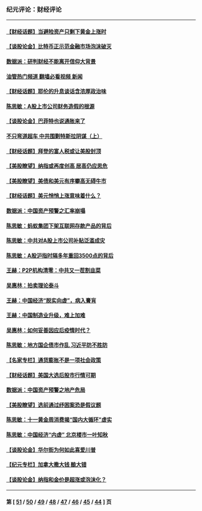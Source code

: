 ### 纪元评论：财经评论
---
#### [【财经话题】当避险资产只剩下黄金上涨时](../../pages/nsc1026/n12975626.md?06120330) 
#### [【谈股论金】比特币正示范金融市场泡沫破灭](../../pages/nsc1026/n12961769.md?06120330) 
#### [数据派：研判财经不能离开信仰大背景](../../pages/nsc1026/n12932684.md?06120330) 
#### [油管热门频道 翻墙必看视频 新闻](ok?06120330)
#### [【财经话题】耶伦的升息谈话含浓厚政治味](../../pages/nsc1026/n12927299.md?06120330) 
#### [陈思敏：A股上市公司财务造假的根源](../../pages/nsc1026/n11229323.md?06120330) 
#### [【谈股论金】巴菲特也说通胀来了](../../pages/nsc1026/n12922463.md?06120330) 
#### [不只弯道超车 中共围剿特斯拉阴谋（上）](../../pages/nsc1026/n12919595.md?06120330) 
#### [【财经话题】拜登的富人税或让美股封顶](../../pages/nsc1026/n12899125.md?06120330) 
#### [【美股瞭望】纳指或再度创高 居高仍应思危](../../pages/nsc1026/n12878350.md?06120330) 
#### [【美股瞭望】美债和美元有序攀高无碍牛市](../../pages/nsc1026/n12844459.md?06120330) 
#### [【财经话题】美元悄悄上涨意味着什么？](../../pages/nsc1026/n12798222.md?06120330) 
#### [数据派：中国资产预警之汇率崩塌](../../pages/nsc1026/n12774242.md?06120330) 
#### [陈思敏：蚂蚁集团下架互联网存款产品的背后](../../pages/nsc1026/n12719862.md?06120330) 
#### [陈思敏：中共对A股上市公司补贴泛滥成灾](../../pages/nsc1026/n12713263.md?06120330) 
#### [陈思敏：A股沪指时隔多年重回3500点的背后](../../pages/nsc1026/n12675538.md?06120330) 
#### [王赫：P2P机构清零：中共又一茬割韭菜](../../pages/nsc1026/n12614544.md?06120330) 
#### [吴惠林：拍卖理论泰斗](../../pages/nsc1026/n12591360.md?06120330) 
#### [王赫：中国经济“脱实向虚”，病入膏肓](../../pages/nsc1026/n12564946.md?06120330) 
#### [王赫：中国制造业升级，难上加难](../../pages/nsc1026/n12559461.md?06120330) 
#### [吴惠林：如何妥善因应后疫情时代？](../../pages/nsc1026/n12553885.md?06120330) 
#### [陈思敏：地方国企债市作乱 习近平防不胜防](../../pages/nsc1026/n12553384.md?06120330) 
#### [【名家专栏】通货膨胀不是一项社会政策](../../pages/nsc1026/n12528711.md?06120330) 
#### [【财经话题】美国大选后股市行情可期](../../pages/nsc1026/n12514949.md?06120330) 
#### [数据派：中国资产预警之地产危局](../../pages/nsc1026/n12490884.md?06120330) 
#### [【美股瞭望】选前通过纾困案恐是假议题](../../pages/nsc1026/n12487724.md?06120330) 
#### [陈思敏：十一黄金周消费揭“国内大循环”虚实](../../pages/nsc1026/n12468798.md?06120330) 
#### [陈思敏：中国经济“内虚” 北京楼市一叶知秋](../../pages/nsc1026/n12464918.md?06120330) 
#### [【谈股论金】华尔街为何如此喜爱川普](../../pages/nsc1026/n12460691.md?06120330) 
#### [【纪元专栏】加拿大撒大钱 酿大错](../../pages/nsc1026/n12406564.md?06120330) 
#### [【谈股论金】纳指和金价是超涨或泡沫化？](../../pages/nsc1026/n12315192.md?06120330) 

---
#### 第 [ [51](./51.md?06120330) / [50](./50.md?06120330) / [49](./49.md?06120330) / [48](./48.md?06120330) / [47](./47.md?06120330) / [46](./46.md?06120330) / [45](./45.md?06120330) / [44](./44.md?06120330) ] 页

